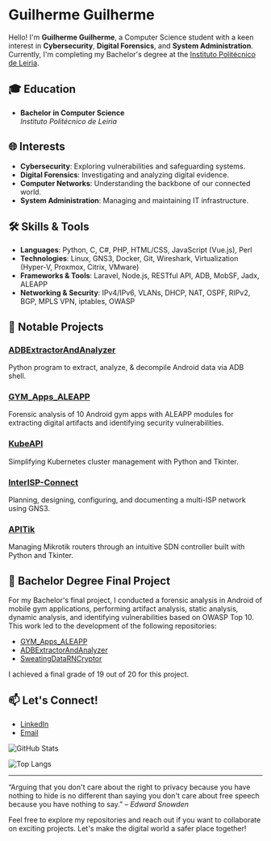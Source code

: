 # Guilherme Guilherme

Hello! I'm **Guilherme Guilherme**, a Computer Science student with a keen interest in **Cybersecurity**, **Digital Forensics**, and **System Administration**. Currently, I'm completing my Bachelor's degree at the [Instituto Politécnico de Leiria](https://www.ipleiria.pt/).

## 🎓 Education
- **Bachelor in Computer Science**  
  *Instituto Politécnico de Leiria*

## 🌐 Interests
- **Cybersecurity**: Exploring vulnerabilities and safeguarding systems.
- **Digital Forensics**: Investigating and analyzing digital evidence.
- **Computer Networks**: Understanding the backbone of our connected world.
- **System Administration**: Managing and maintaining IT infrastructure.

## 🛠️ Skills & Tools
- **Languages**: Python, C, C#, PHP, HTML/CSS, JavaScript (Vue.js), Perl
- **Technologies**: Linux, GNS3, Docker, Git, Wireshark, Virtualization (Hyper-V, Proxmox, Citrix, VMware)
- **Frameworks & Tools**: Laravel, Node.js, RESTful API, ADB, MobSF, Jadx, ALEAPP
- **Networking & Security**: IPv4/IPv6, VLANs, DHCP, NAT, OSPF, RIPv2, BGP, MPLS VPN, iptables, OWASP


## 📂 Notable Projects
### [ADBExtractorAndAnalyzer](https://github.com/guilhermegui08/ADBExtractorAndAnalyzer)
Python program to extract, analyze, & decompile Android data via ADB shell.

### [GYM_Apps_ALEAPP](https://github.com/guilhermegui08/GYM_Apps_ALEAPP)
Forensic analysis of 10 Android gym apps with ALEAPP modules for extracting digital artifacts and identifying security vulnerabilities.

### [KubeAPI](https://github.com/guilhermegui08/KubeAPI)
Simplifying Kubernetes cluster management with Python and Tkinter.

### [InterISP-Connect](https://github.com/guilhermegui08/InterISP-Connect)
Planning, designing, configuring, and documenting a multi-ISP network using GNS3.

### [APITik](https://github.com/guilhermegui08/APITik)
Managing Mikrotik routers through an intuitive SDN controller built with Python and Tkinter.

## 📱 Bachelor Degree Final Project
For my Bachelor's final project, I conducted a forensic analysis in Android of mobile gym applications, performing artifact analysis, static analysis, dynamic analysis, and identifying vulnerabilities based on OWASP Top 10. This work led to the development of the following repositories:

- [GYM_Apps_ALEAPP](https://github.com/guilhermegui08/GYM_Apps_ALEAPP)
- [ADBExtractorAndAnalyzer](https://github.com/labcif/ADBExtractorAndAnalyzer)
- [SweatingDataRNCryptor](https://github.com/labcif/SweatingDataRNCryptor)

I achieved a final grade of 19 out of 20 for this project.

## 📫 Let's Connect!
- [LinkedIn](https://www.linkedin.com/in/guilherme-guilherme-103a26240/)
- [Email](guilhermeguilherme08@gmail.com)

![GitHub Stats](https://github-readme-stats.vercel.app/api?username=guilhermegui08&show_icons=true&theme=radical)

![Top Langs](https://github-readme-stats.vercel.app/api/top-langs/?username=guilhermegui08&layout=compact&theme=radical)

---

“Arguing that you don't care about the right to privacy because you have nothing to hide is no different than saying you don't care about free speech because you have nothing to say.” – *Edward Snowden*

Feel free to explore my repositories and reach out if you want to collaborate on exciting projects. Let's make the digital world a safer place together!
